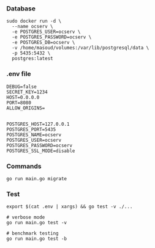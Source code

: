 ### Database
```shell
sudo docker run -d \
  --name ocserv \
  -e POSTGRES_USER=ocserv \
  -e POSTGRES_PASSWORD=ocserv \
  -e POSTGRES_DB=ocserv \
  -v /home/masoud/volumes:/var/lib/postgresql/data \
  -p 5435:5432 \
  postgres:latest
```

### .env file
```dotenv
DEBUG=false
SECRET_KEY=1234
HOST=0.0.0.0
PORT=8080
ALLOW_ORIGINS=


POSTGRES_HOST=127.0.0.1
POSTGRES_PORT=5435
POSTGRES_NAME=ocserv
POSTGRES_USER=ocserv
POSTGRES_PASSWORD=ocserv
POSTGRES_SSL_MODE=disable
```

### Commands
```shell
go run main.go migrate

```

### Test
```shell
export $(cat .env | xargs) && go test -v ./...

# verbose mode
go run main.go test -v

# benchmark testing
go run main.go test -b 

```